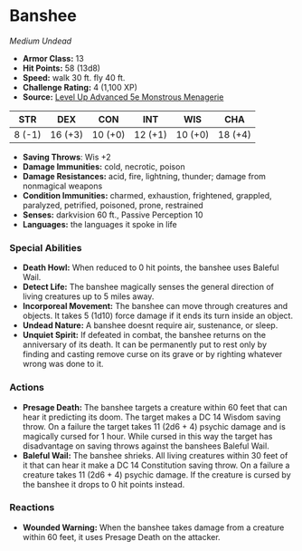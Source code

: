 # Banshee

*Medium* *Undead*

- **Armor Class:** 13
- **Hit Points:** 58 (13d8)
- **Speed:** walk 30 ft. fly 40 ft.
- **Challenge Rating:** 4 (1,100 XP)
- **Source:** [Level Up Advanced 5e Monstrous Menagerie](https://www.levelup5e.com)

| STR | DEX | CON | INT | WIS | CHA |
| --- | --- | --- | --- | --- | --- |
| 8 (-1) | 16 (+3) | 10 (+0) | 12 (+1) | 10 (+0) | 18 (+4) |

- **Saving Throws**: Wis +2
- **Damage Immunities:** cold, necrotic, poison
- **Damage Resistances:** acid, fire, lightning, thunder; damage from nonmagical weapons
- **Condition Immunities:** charmed, exhaustion, frightened, grappled, paralyzed, petrified, poisoned, prone, restrained
- **Senses:** darkvision 60 ft., Passive Perception 10
- **Languages:** the languages it spoke in life
### Special Abilities
- **Death Howl:** When reduced to 0 hit points, the banshee uses Baleful Wail.
- **Detect Life:** The banshee magically senses the general direction of living creatures up to 5 miles away.
- **Incorporeal Movement:** The banshee can move through creatures and objects. It takes 5 (1d10) force damage if it ends its turn inside an object.
- **Undead Nature:** A banshee doesnt require air, sustenance, or sleep.
- **Unquiet Spirit:** If defeated in combat, the banshee returns on the anniversary of its death. It can be permanently put to rest only by finding and casting remove curse on its grave or by righting whatever wrong was done to it.
### Actions
- **Presage Death:** The banshee targets a creature within 60 feet that can hear it  predicting its doom. The target makes a DC 14 Wisdom saving throw. On a failure  the target takes 11 (2d6 + 4) psychic damage and is magically cursed for 1 hour. While cursed in this way  the target has disadvantage on saving throws against the banshees Baleful Wail.
- **Baleful Wail:** The banshee shrieks. All living creatures within 30 feet of it that can hear it make a DC 14 Constitution saving throw. On a failure  a creature takes 11 (2d6 + 4) psychic damage. If the creature is cursed by the banshee  it drops to 0 hit points instead.
### Reactions
- **Wounded Warning:** When the banshee takes damage from a creature within 60 feet, it uses Presage Death on the attacker.

